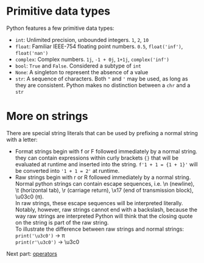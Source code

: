 # Primitive data types
Python features a few primitive data types:
* `int`: Unlimited precision, unbounded integers. `1`, `2`, `10`
* `float`: Familiar IEEE-754 floating point numbers. `0.5`, `float('inf')`, `float('nan')`
* `complex`: Complex numbers. `1j`, `-1 + 0j`, `1+1j`, `complex('inf')`
* `bool`: `True` and `False`. Considered a subtype of `int`
* `None`: A singleton to represent the absence of a value
* `str`: A sequence of characters. Both `"` and `'` may be used, as long as they are consistent. Python makes no distinction between a `chr` and a `str`

# More on strings
There are special string literals that can be used by prefixing a normal string with a letter:
* Format strings begin with f or F followed immediately by a normal string. they can contain expressions within curly brackets `{}` that will be
    evaluated at runtime and inserted into the string. `f'1 + 1 = {1 + 1}'` will be converted into `'1 + 1 = 2'` at runtime.
* Raw strings begin with r or R followed immediately by a normal string. Normal python strings can contain escape sequences, i.e. \n (newline),
    \t (horizontal tab), \r (carriage return), \x17 (end of transmission block), \u03c0 (π).\
    In raw strings, these escape sequences will be interpreted literally. Notably, however, raw strings cannot end with a backslash,
    because the way raw strings are interpreted Python will think that the closing quote on the string is part of the raw string.\
    To illustrate the difference between raw strings and normal strings:\
    `print('\u3c0')` → π\
    `print(r'\u3c0')` → \u3c0

Next part: [operators](operators.md)
